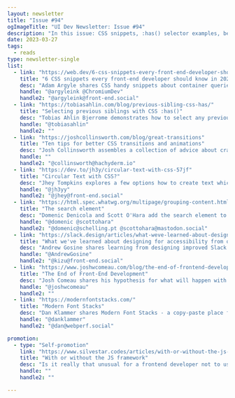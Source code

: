 ```yaml
---
layout: newsletter
title: "Issue #94"
ogImageTitle: "UI Dev Newsletter: Issue #94"
description: "In this issue: CSS snippets, :has() selector examples, better CSS transitions, and more."
date: 2023-03-27
tags:
  - reads
type: newsletter-single
list:
  - link: "https://web.dev/6-css-snippets-every-front-end-developer-should-know-in-2023/"
    title: "6 CSS snippets every front-end developer should know in 2023"
    desc: "Adam Argyle shares CSS handy snippets about container queries, scroll snap, cascade layers, and more."
    handle: "@argyleink @ChromiumDev"
    handle2: "@argyleink@front-end.social"
  - link: "https://tobiasahlin.com/blog/previous-sibling-css-has/"
    title: "Selecting previous siblings with CSS :has()"
    desc: "Tobias Ahlin Bjerrome demonstrates how to select any previous sibling of an element using :has() selector."
    handle: "@tobiasahlin"
    handle2: ""
  - link: "https://joshcollinsworth.com/blog/great-transitions"
    title: "Ten tips for better CSS transitions and animations"
    desc: "Josh Collinsworth assembles a collection of advice about crafting transitions and animations on the web."
    handle: ""
    handle2: "@collinsworth@hachyderm.io"
  - link: "https://dev.to/jh3y/circular-text-with-css-57jf"
    title: "Circular Text with CSS?"
    desc: "Jhey Tompkins explores a few options how to create text which letters form a circle."
    handle: "@jh3yy"
    handle2: "@jhey@front-end.social"
  - link: "https://html.spec.whatwg.org/multipage/grouping-content.html#the-search-element"
    title: "The search element"
    desc: "Domenic Denicola and Scott O'Hara add the search element to HTML Standard - an element that contains a set of form controls or other content related to performing a search or filtering operation."
    handle: "@domenic @scottohara"
    handle2: "@domenic@schelling.pt @scottohara@mastodon.social"
  - link: "https://slack.design/articles/what-weve-learned-about-designing-for-accessibility-from-our-users/"
    title: "What we've learned about designing for accessibility from our users"
    desc: "Andrew Gosine shares learning from designing improved Slack's navigation with accessibility in mind."
    handle: "@AndrewGosine"
    handle2: "@kizu@front-end.social"
  - link: "https://www.joshwcomeau.com/blog/the-end-of-frontend-development/"
    title: "The End of Front-End Development"
    desc: "Josh Comeau shares his hypothesis for what will happen with developers jobs in AI era."
    handle: "@joshwcomeau"
    handle2: ""
  - link: "https://modernfontstacks.com/"
    title: "Modern Font Stacks"
    desc: "Dan Klammer shares Modern Font Stacks - a copy-paste place for system font typefaces for every modern OS."
    handle: "@danklammer"
    handle2: "@dan@webperf.social"

promotion:
  - type: "Self-promotion"
    link: "https://www.silvestar.codes/articles/with-or-without-the-js-framework/"
    title: "With or without the JS framework"
    desc: "Is it really that unusual for a frontend developer not to use a JS framework?"
    handle: ""
    handle2: ""

---
```

